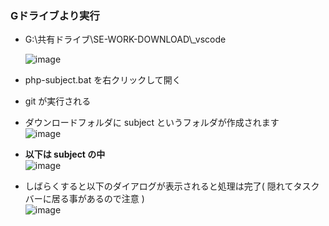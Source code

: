 ### Gドライブより実行
- G:\共有ドライブ\SE-WORK-DOWNLOAD\\_vscode

  ![image](https://github.com/winofsql/subject-230510/assets/1501327/1bbfdcbe-cf95-4e31-befb-3382ff057046)
- php-subject.bat を右クリックして開く 
- git が実行される
- ダウンロードフォルダに subject というフォルダが作成されます\
  ![image](https://github.com/winofsql/subject-230510/assets/1501327/373f772b-a518-4264-bee4-1de4d9f9ad00)
- **以下は subject の中**\
  ![image](https://github.com/winofsql/subject-230510/assets/1501327/ec059c62-8189-4af8-b8b2-c326453aae6e)
- しばらくすると以下のダイアログが表示されると処理は完了( 隠れてタスクバーに居る事があるので注意 )\
  ![image](https://github.com/winofsql/subject-230510/assets/1501327/3aee1e9c-8c85-4196-8e14-1aafec839d62)

  
 
